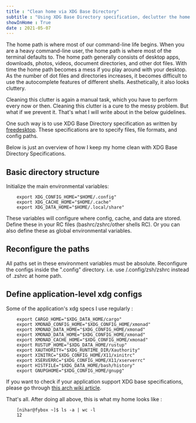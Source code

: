 ```yaml
---
title : "Clean home via XDG Base Directory"
subtitle : "Using XDG Base Directory specification, declutter the home directory"
showInHome : True
date : 2021-05-07
---
```

        
The home path is where most of our command-line life begins. When you are a heavy command-line user, the home path is where most of the terminal defaults to. The home path generally consists of desktop apps, downloads, photos, videos, document directories, and other dot files. With time the home path becomes a mess if you play around with your desktop. As the number of dot files and directories increases, it becomes difficult to use the autocomplete features of different shells. Aesthetically, it also looks cluttery. 

Cleaning this clutter is again a manual task, which you have to perform every now or then. Cleaning this clutter is a cure to the messy problem. But what if we prevent it. That's what I will write about in the below guidelines.

One such way is to use XDG Base Directory specification as written by [freedesktop](https://specifications.freedesktop.org/basedir-spec/basedir-spec-latest.html). These specifications are to specify files, file formats, and config paths.

Below is just an overview of how I keep my home clean with XDG Base Directory Specifications. 

## Basic directory structure
Initialize the main environmental variables:

        export XDG_CONFIG_HOME="$HOME/.config"
        export XDG_CACHE_HOME="$HOME/.cache"
        export XDG_DATA_HOME="$HOME/.local/share"

These variables will configure where config, cache, and data are stored. 
Define these in your RC files (bashrc/zshrc/other shells RC). Or you can also define these as global environmental variables.

## Reconfigure the paths
All paths set in these environment variables must be absolute.  Reconfigure the configs inside the ".config" directory.
i.e. use /.config/zsh/zshrc instead of .zshrc at home path.

## Define application-level xdg configs
Some of the application's xdg specs I use regularly :

        export CARGO_HOME="$XDG_DATA_HOME/cargo"
        export XMONAD_CONFIG_HOME="$XDG_CONFIG_HOME/xmonad"
        export XMONAD_DATA_HOME="$XDG_CONFIG_HOME/xmonad"
        export XMONAD_DATA_HOME="$XDG_CONFIG_HOME/xmonad"
        export XMONAD_CACHE_HOME="$XDG_CONFIG_HOME/xmonad"
        export RUSTUP_HOME="$XDG_DATA_HOME/rustup"
        export XAUTHORITY="$XDG_RUNTIME_DIR/Xauthority"
        export XINITRC="$XDG_CONFIG_HOME/X11/xinitrc"
        export XSERVERRC="$XDG_CONFIG_HOME/X11/xserverrc"
        export HISTFILE="$XDG_DATA_HOME/bash/history"
        export GNUPGHOME="$XDG_CONFIG_HOME/gnupg"

If you want to check if your application support XDG base specifications, please go through [this arch wiki article](https://wiki.archlinux.org/title/XDG_Base_Directory).

That's all. After doing all above, this is what my home looks like :

        [nihar@fybox ~]$ ls -a | wc -l
        12
